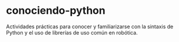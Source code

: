 # conociendo-python
Actividades prácticas para conocer y familiarizarse con la sintaxis de Python y el uso de librerías de uso común en robótica.
